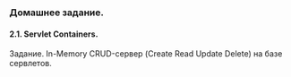 ### Домашнее задание.

#### 2.1. Servlet Containers.

Задание. In-Memory CRUD-сервер (Create Read Update Delete) на базе сервлетов.

